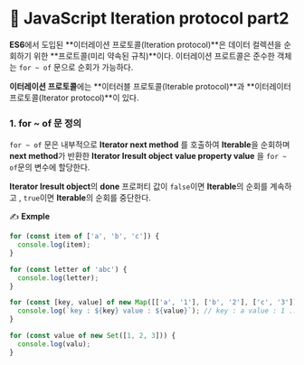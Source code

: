# 📄 JavaScript Iteration protocol part2

**ES6**에서 도입된 **이터레이션 프로토콜\(Iteration protocol\)**은 데이터 컬렉션을 순회하기 위한 **프로트콜\(미리 약속된 규칙\)**이다. 이터레이션 프로트콜은 준수한 객체는 `for ~ of` 문으로 순회가 가능하다.

**이터레이션 프로토콜**에는 **이터러블 프로토콜\(Iterable protocol\)**과 **이터레이터 프로토콜\(Iterator protocol\)**이 있다.

### 1. for ~ of 문 정의

`for ~ of` 문은 내부적으로 **Iterator next method** 를 호출하여 **Iterable**을 순회하며 **next method**가 반환한 **Iterator Iresult object** **value property value** 을 `for ~ of`문의 변수에 할당한다.

**Iterator Iresult object**의 **done** 프로퍼티 값이 `false`이면 **Iterable**의 순회를 계속하고 , `true`이면 **Iterable**의 순회를 중단한다.

✍ **Exmple** 

```javascript
for (const item of ['a', 'b', 'c']) {
  console.log(item);
}

for (const letter of 'abc') {
  console.log(letter);
}

for (const [key, value] of new Map([['a', '1'], ['b', '2'], ['c', '3']])) {
  console.log(`key : ${key} value : ${value}`); // key : a value : 1 ...
}

for (const value of new Set([1, 2, 3])) {
  console.log(valu);
}
```

